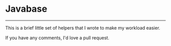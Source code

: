 Javabase
========
* * *
This is a brief little set of helpers that I wrote to make my workload easier.  

If you have any comments, I'd love a pull request.